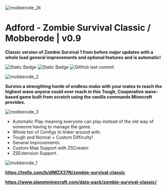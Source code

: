 ![mobberode_2k](https://github.com/Mobberode/MC-Zombie-Survival-Mobberode/assets/121296120/ea671937-fa44-44e5-911c-7fd82bb1e2c7)
# Adford - Zombie Survival Classic / Mobberode | v0.9
**Classic version of Zombie Survival 1 from before major updates with a whole load general improvements and optional features and is automatic!**

![Static Badge](https://img.shields.io/badge/Made%20With-Commands-%23E72A58?style=for-the-badge)
![Static Badge](https://img.shields.io/badge/Not%20Optimized-But%20Still%20Optimized-E72A58?style=for-the-badge&color=E72A58)
![GitHub last commit](https://img.shields.io/github/last-commit/Mobberode/MC-Zombie-Survival-Mobberode?style=for-the-badge&color=E72A58)

![mobberode_2](https://github.com/Mobberode/MC-Zombie-Survival-Mobberode/assets/121296120/19be8a09-9cd4-402b-9e15-55c21e508bc0)

**Survive a strengthing horde of endless mobs with your mates to reach the highest wave anyone could ever reach in this Tough, Cooperative wave-based game built from scratch using the vanilla commands Minecraft provides.**

![mobberode_3](https://github.com/Mobberode/MC-Zombie-Survival-Mobberode/assets/121296120/c6b9306a-d609-4f0a-8d50-373beebcd315)

- Automatic Play meaning everyone can play instead of the old way of someone having to manage the game.
- Whole ton of Configs to tinker around with.
- Tough and Normal + Custom Difficulty!
- General Improvements.
- Custom Map Support with ZSCreator.
- ZSExtension Support.

![mobberode_1](https://github.com/Mobberode/MC-Zombie-Survival-Mobberode/assets/121296120/688ad2b6-5f04-4e52-81e1-5e6f51828e9e)

**https://trello.com/b/dIMZX37N/zombie-survival-classic**

**https://www.planetminecraft.com/data-pack/zombie-survival-classic/**
